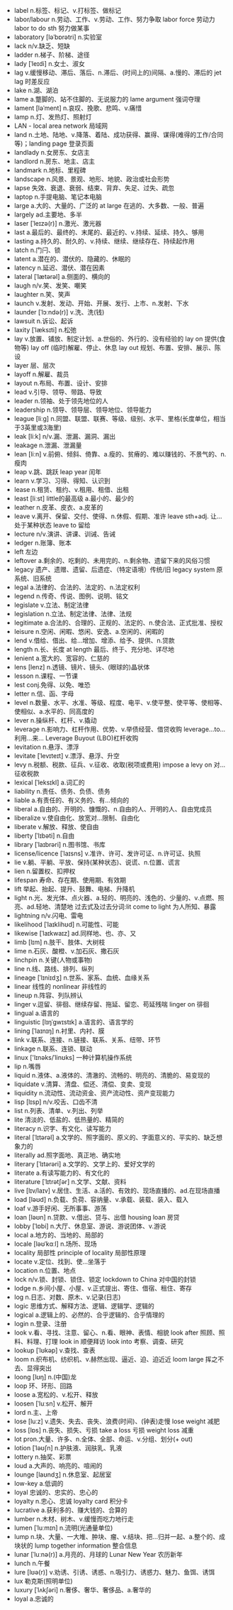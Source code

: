 - label n.标签、标记、v.打标签、做标记
- labor/labour n.劳动、工作、v.劳动、工作、努力争取 labor force 劳动力 labor to do sth 努力做某事
- laboratory [ləˈbɒrətri] n.实验室
- lack n/v.缺乏、短缺
- ladder n.梯子、阶梯、途径
- lady [ˈleɪdi] n.女士、淑女
- lag v.缓慢移动、滞后、落后、n.滞后、(时间上的)间隔、a.慢的、滞后的  jet lag 时差反应
- lake n.湖、湖泊
- lame a.蹩脚的、站不住脚的、无说服力的  lame argument 强词夺理
- lament [ləˈment] n.哀叹、挽歌、悲鸣、v.痛惜
- lamp n.灯、发热灯、照射灯
- LAN - local area network 局域网
- land n.土地、陆地、v.降落、着陆、成功获得、赢得、谋得(难得的工作/合同等)；landing page 登录页面
- landlady n.女房东、女店主
- landlord n.房东、地主、店主
- landmark n.地标、里程碑
- landscape n.风景、景观、地形、地貌、政治或社会形势
- lapse 失效、衰退、衰弱、结束、背弃、失足、过失、疏忽
- laptop n.手提电脑、笔记本电脑
- large a.大的、大量的、广泛的  at large 在逃的、大多数、一般、普遍
- largely ad.主要地、多半
- laser [ˈleɪzə(r)] n.激光、激光器
- last a.最后的、最终的、末尾的、最近的、v.持续、延续、持久、够用   
- lasting a.持久的、耐久的、v.持续、继续、继续存在、持续起作用
- latch n.门闩、锁
- latent a.潜在的、潜伏的、隐藏的、休眠的
- latency n.延迟、潜伏、潜在因素
- lateral [ˈlætərəl] a.侧面的、横向的
- laugh n/v.笑、发笑、嘲笑
- laughter n.笑、笑声
- launch v.发射、发动、开始、开展、发行、上市、n.发射、下水
- launder [ˈlɔːndə(r)] v.洗、洗(钱)
- lawsuit n.诉讼、起诉
- laxity [ˈlæksɪti] n.松弛
- lay v.放置、铺放、制定计划、a.世俗的、外行的、没有经验的  lay on 提供(食物等) lay off (临时)解雇、停止、休息  lay out 规划、布置、安排、展示、陈设
- layer 层、层次
- layoff n.解雇、裁员
- layout n.布局、布置、设计、安排
- lead v.引导、领导、带路、导致
- leader n.领袖、处于领先地位的人
- leadership n.领导、领导层、领导地位、领导能力
- league [liːɡ] n.同盟、联盟、联赛、等级、级别、水平、里格(长度单位，相当于3英里或3海里)
- leak [liːk] n/v.漏、泄漏、漏洞、漏出
- leakage n.泄漏、泄漏量
- lean [liːn] v.前俯、倾斜、倚靠、a.瘦的、贫瘠的、难以赚钱的、不景气的、n.瘦肉
- leap v.跳、跳跃  leap year 闰年
- learn v.学习、习得、得知、认识到
- lease n.租赁、租约、v.租用、租借、出租
- least [liːst] little的最高级 a.最小的、最少的
- leather n.皮革、皮衣、a.皮革的
- leave v.离开、保留、交付、使得、n.休假、假期、准许  leave sth+adj. 让...处于某种状态  leave to 留给
- lecture n/v.演讲、讲课、训诫、告诫
- ledger n.账簿、账本
- left 左边
- leftover a.剩余的、吃剩的、未用完的、n.剩余物、遗留下来的风俗习惯
- legacy 遗产、遗赠、遗留、后遗症、（特定语境）传统/旧 legacy system 原系统、旧系统
- legal a.法律的、合法的、法定的、n.法定权利
- legend n.传奇、传说、图例、说明、铭文
- legislate v.立法、制定法律
- legislation n.立法、制定法律、法律、法规
- legitimate a.合法的、合理的、正规的、法定的、n.使合法、正式批准、授权
- leisure n.空闲、闲暇、悠闲、安逸、a.空闲的、闲暇的
- lend v.借给、借出、给...增加、增添、给予、提供、n.贷款
- length n.长、长度 at length 最后、终于、充分地、详尽地
- lenient a.宽大的、宽容的、仁慈的
- lens [lenz] n.透镜、镜片、镜头、(眼球的)晶状体
- lesson n.课程、一节课
- lest conj.免得、以免、唯恐
- letter n.信、函、字母
- level n.数量、水平、水准、等级、程度、电平、v.使平整、使平等、使相等、使相似、a.水平的、同高度的
- lever n.操纵杆、杠杆、v.撬动
- leverage n.影响力、杠杆作用、优势、v.举债经营、借贷收购  leverage...to... 利用...来...  Leverage Buyout (LBO)杠杆收购
- levitation n.悬浮、漂浮
- levitate [ˈlevɪteɪt] v.漂浮、悬浮、升空
- levy n.税额、税款、征兵、v.征收、收取(税项或费用)  impose a levy on 对...征收税款
- lexical [ˈleksɪkl] a.词汇的
- liability n.责任、债务、负债、债务
- liable a.有责任的、有义务的、有...倾向的
- liberal a.自由的、开明的、慷慨的、n.自由的人、开明的人、自由党成员
- liberalize v.使自由化、放宽对...限制、自由化
- liberate v.解放、释放、使自由
- liberty [ˈlɪbəti] n.自由
- library [ˈlaɪbrəri] n.图书馆、书库
- license/licence [ˈlaɪsns] v.准许、许可、发许可证、n.许可证、执照
- lie v.躺、平躺、平放、保持(某种状态)、说谎、n.位置、谎言
- lien n.留置权、扣押权
- lifespan 寿命、存在期、使用期、有效期
- lift 举起、抬起、提升、鼓舞、电梯、升降机
- light n.光、发光体、点火器、a.轻的、明亮的、浅色的、少量的、v.点燃、照亮、ad.轻地、清楚地  过去式及过去分词:lit  come to light 为人所知、暴露
- lightning n/v.闪电、雷电
- likelihood [ˈlaɪklihʊd] n.可能性、可能
- likewise [ˈlaɪkwaɪz] ad.同样地、也、亦、又
- limb [lɪm] n.肢干、肢体、大树枝
- lime n.石灰、酸橙、v.加石灰、撒石灰
- linchpin n.关键(人物或事物)
- line n.线、路线、排列、纵列
- lineage [ˈlɪniɪdʒ] n.世系、家系、血统、血缘关系
- linear 线性的   nonlinear 非线性的
- lineup n.阵容、列队辨认
- linger v.逗留、徘徊、继续存留、拖延、留恋、苟延残喘  linger on 徘徊
- lingual a.语言的
- linguistic [lɪŋˈɡwɪstɪk] a.语言的、语言学的
- lining [ˈlaɪnɪŋ] n.衬里、内衬、膜
- link v.联系、连接、n.链接、联系、关系、纽带、环节
- linkage n.联系、连锁、联动
- linux ['lɪnəks/ˈlinʊks] 一种计算机操作系统 
- lip n.嘴唇
- liquid n.液体、a.液体的、清澈的、流畅的、明亮的、清脆的、易变现的
- liquidate v.清算、清盘、偿还、清偿、变卖、变现
- liquidity n.流动性、流动资金、资产流动性、资产变现能力
- lisp [lɪsp] n/v.咬舌、口齿不清
- list n.列表、清单、v.列出、列举
- lite 清淡的、低盐的、低热量的、精简的
- literacy n.识字、有文化、读写能力
- literal [ˈlɪtərəl] a.文学的、照字面的、原义的、字面意义的、平实的、缺乏想象力的
- literally ad.照字面地、真正地、确实地
- literary [ˈlɪtərəri] a.文学的、文学上的、爱好文学的
- literate a.有读写能力的、有文化的
- literature [ˈlɪtrətʃər] n.文学、文献、资料
- live [lɪv/laɪv] v.居住、生活、a.活的、有效的、现场直播的、ad.在现场直播
- load [ləʊd] n.负载、负荷、容纳量、v.承载、装载、装入、载入
- loaf v.游手好闲、无所事事、游荡
- loan [ləʊn] n.贷款、v.借出、贷与、出借  housing loan 房贷
- lobby [ˈlɒbi] n.大厅、休息室、游说、游说团体、v.游说
- local a.地方的、当地的、局部的
- locale [ləʊˈkɑːl] n.场所、现场
- locality 局部性  principle of locality 局部性原理
- locate v.定位、找到、使...坐落于
- location n.位置、地点
- lock n/v.锁、封锁、锁住、锁定  lockdown to China 对中国的封锁
- lodge n.乡间小屋、小屋、v.正式提出、寄住、借宿、租住、寄存
- log n.日志、对数、原木、v.记录(日志)
- logic 思维方式、解释方法、逻辑、逻辑学、逻辑的
- logical a.逻辑上的、必然的、合乎逻辑的、合乎情理的
- login n.登录、注册
- look v.看、寻找、注意、留心、n.看、眼神、表情、相貌 look after 照顾、照料、料理、打理 look in 顺便拜访  look into 考察、调查、研究
- lookup [ˈlʊkəp] v.查找、查表
- loom n.织布机、纺织机、v.赫然出现、逼近、迫、迫近近  loom large 挥之不去、显得突出
- loong [lʊŋ] n.(中国)龙
- loop 环、环形、回路
- loose a.宽松的、v.松开、释放
- loosen [ˈluːsn] v.松开、解开
- lord n.主、上帝
- lose [luːz] v.遗失、失去、丧失、浪费(时间)、(钟表)走慢  lose weight 减肥
- loss [lɒs] n.丧失、损失、亏损 take a loss 亏损  weight loss 减重
- lot pron.大量、许多、n.全体、全部、命运、v.分组、划分(+ out)
- lotion [ˈləʊʃn] n.护肤液、润肤乳、乳液
- lottery n.抽奖、彩票
- loud a.大声的、响亮的、喧闹的
- lounge [laʊndʒ] n.休息室、起居室
- low-key a.低调的
- loyal 忠诚的、忠实的、忠心的
- loyalty n.忠心、忠诚  loyalty card 积分卡
- lucrative a.获利多的、赚大钱的、合算的
- lumber n.木材、树木、v.缓慢而吃力地行走
- lumen [ˈluːmɪn] n.流明(光通量单位)
- lump n.块、大量、一大堆、肿块、瘤、v.结块、把...归并一起、a.整个的、成块状的  lump together information 整合信息
- lunar [ˈluːnə(r)] a.月亮的、月球的 Lunar New Year 农历新年
- lunch n.午餐
- lure [lʊə(r)] v.劝诱、引诱、诱惑、n.吸引力、诱惑力、魅力、鱼饵、诱饵
- lux 勒克斯(照明单位)
- luxury [ˈlʌkʃəri] n.奢侈、奢华、奢侈品、a.奢华的
- loyal a.忠诚的